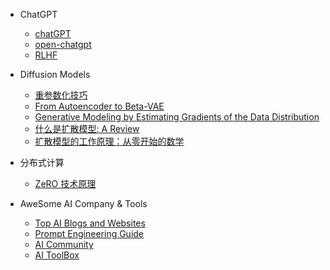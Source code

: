 - ChatGPT

  - [chatGPT](aigc/chatgpt/chatGPT.md)
  - [open-chatgpt](aigc/chatgpt/open-chatgpt.md)
  - [RLHF](deep-rl/papers/RLHF.md)
- Diffusion Models

  - [重参数化技巧](aigc/diffusion_model/diffusion-model-reparameterization.md)
  - [From Autoencoder to Beta-VAE](aigc/diffusion_model/vae_model.md)
  - [Generative Modeling by Estimating Gradients of the Data Distribution](aigc/diffusion_model/score-based-generative-models.md)
  - [什么是扩散模型: A Review](aigc/diffusion_model/diffusion-models-summary.md)
  - [扩散模型的工作原理：从零开始的数学](aigc/diffusion_model/diffusion-model-math.md)
- 分布式计算
  - [ZeRO 技术原理](aigc/zero-optimizer.md)


- AweSome AI Company & Tools

  - [Top AI Blogs and Websites](aigc/ai-news.md)
  - [Prompt Engineering Guide](aigc/prompts-guide.md)
  - [AI Community](aigc/ai-community.md)
  - [AI ToolBox](aigc/ai-tools.md)
